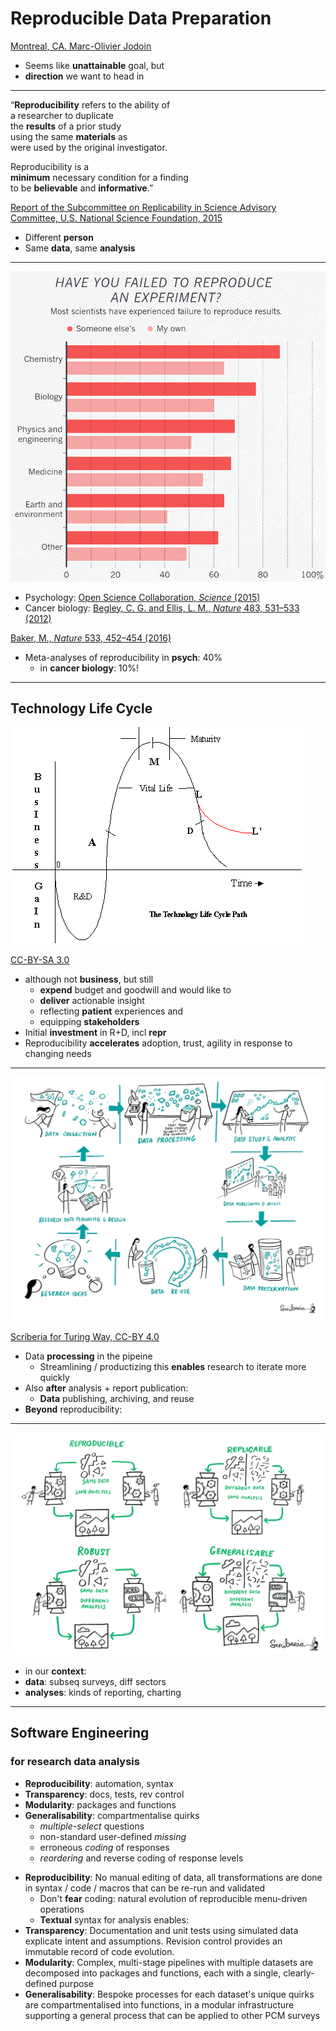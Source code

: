 <!-- .slide: <%= bg("unsplash-TStNU7H4UEE-hand_sunset.jpg") %> -->
# Reproducible Data Preparation
[Montreal, CA. Marc-Olivier Jodoin](https://unsplash.com/photos/TStNU7H4UEE "caption")

>>>
+ Seems like **unattainable** goal, but
+ **direction** we want to head in

---
“**Reproducibility** refers to the ability of <br>
a researcher to duplicate <br>
the **results** of a prior study <br>
using the same **materials** as <br>
were used by the original investigator. 

<!--
That is, a second researcher might use the same raw **data**
to build the same analysis **files** and implement the same 
statistical **analysis** in an attempt to yield the same results. 
-->

Reproducibility is a <br>
**minimum** necessary condition for a finding <br>
to be **believable** and **informative**.”

[Report of the Subcommittee on Replicability in Science Advisory Committee, U.S. National Science Foundation, 2015](https://www.nsf.gov/sbe/AC_Materials/SBE_Robust_and_Reliable_Research_Report.pdf "caption")

>>>
+ Different **person**
+ Same **data**, same **analysis**

---
![Failed to reproduce](/img/failed_to_repr.png)
<!-- .element: class="r-stretch" -->

+ Psychology: [Open Science Collaboration, *Science* (2015)](http://dx.doi.org/10.1126/science.aac4716)
+ Cancer biology: [Begley, C. G. and Ellis, L. M., *Nature* 483, 531–533 (2012)](https://www.nature.com/articles/483531a)

<!-- .element: style="font-size: 0.5rem" -->

[Baker, M., *Nature* 533, 452–454 (2016)](https://www.nature.com/articles/533452a "caption")

>>>
+ Meta-analyses of reproducibility in **psych**: 40%
  + in **cancer biology**: 10%!

---
## Technology Life Cycle
![Technology life cycle](/img/Technology_Life_Cycle.png)
<!-- .element: class="r-stretch" -->

[CC-BY-SA 3.0](https://en.wikipedia.org/wiki/Technology_life_cycle "caption")

>>>
+ although not **business**, but still
  + **expend** budget and goodwill and would like to
  + **deliver** actionable insight 
  + reflecting **patient** experiences and
  + equipping **stakeholders**
+ Initial **investment** in R+D, incl **repr**
+ Reproducibility **accelerates** adoption, trust, agility in response to changing needs

---
[![Research cycle](/img/research-cycle.jpg)](https://the-turing-way.netlify.app/)
<!-- .element: class="r-stretch" -->

[Scriberia for Turing Way, CC-BY 4.0](https://zenodo.org/record/4906004 "caption")

>>>
+ Data **processing** in the pipeine
  + Streamlining / productizing this **enables** research to iterate more quickly
+ Also **after** analysis + report publication:
  + **Data** publishing, archiving, and reuse
+ **Beyond** reproducibility:

---
![Reproducibility Grid](/img/reproducible-definition-grid.jpg)
<!-- .element: class="r-stretch" -->

>>>
+ in our **context**:
+ **data**: subseq surveys, diff sectors
+ **analyses**: kinds of reporting, charting

---
## Software Engineering 
### for research data analysis

+ **Reproducibility**: automation, syntax
+ **Transparency**: docs, tests, rev control
+ **Modularity**: packages and functions
+ **Generalisability**: compartmentalise quirks
  + *multiple-select* questions
  + non-standard user-defined *missing*
  + erroneous *coding* of responses
  + *reordering* and reverse coding of response levels

>>>
+ **Reproducibility**: No manual editing of data, all transformations are done
  in syntax / code / macros that can be re-run and validated
  + Don't **fear** coding: natural evolution of reproducible menu-driven operations
  + **Textual** syntax for analysis enables:
+ **Transparency**: Documentation and unit tests using simulated data
  explicate intent and assumptions. Revision control provides an immutable
  record of code evolution.
+ **Modularity**: Complex, multi-stage pipelines with multiple datasets are
  decomposed into packages and functions, each with a single, clearly-defined
  purpose
+ **Generalisability**: Bespoke processes for each dataset's unique quirks 
  are compartmentalised into functions, in a modular infrastructure supporting
  a general process that can be applied to other PCM surveys

